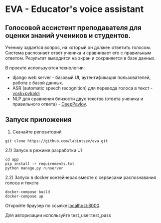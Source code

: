 # EVA - Educator's voice assistant

## Голосовой ассистент преподавателя для оценки знаний учеников и студентов.
Ученику задается вопрос, на который он должен ответить голосом. 
Система распознает ответ ученика и сравнивает его с правильным ответом. 
Результат выводится на экран и сохраняется в базе данных.   

В проекте используются технологии:  
* django web server - базовый UI, аутентификация пользователей, работа с базой данных.  
* ASR (automatic speech recognition) для перевода голоса в текст - [vosk+pykaldi](https://alphacephei.com/vosk/server)
* NLP для сравнения близости двух текстов (ответа ученика и правильного ответа) - [DeepPavlov](https://deeppavlov.ai/).


## Запуск приложения

1) Скачайте репозиторий  
```
git clone https://github.com/labintsev/eva.git
```

2.1) Запуск в режиме разработки UI  
```
cd app  
pip install -r requirements.txt  
python manage.py runserver 
``` 

2.2) Запуск в docker контейнерах вместе с сервисами распознавания голоса и текста  
```
docker-compose build  
docker-compose up
``` 

Откройте браузер по ссылке [localhost:8000](127.0.0.1:8000).  

Для авторизации используйте test_user:test_pass  
